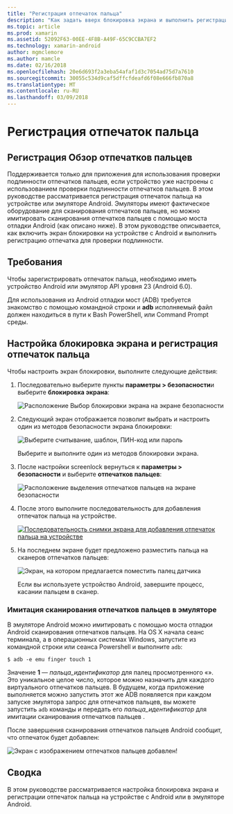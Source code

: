 ```yaml
---
title: "Регистрация отпечаток пальца"
description: "Как задать вверх блокировка экрана и выполнить регистрацию отпечаток пальца на устройстве или эмуляторе Android."
ms.topic: article
ms.prod: xamarin
ms.assetid: 52092F63-00EE-4F8B-A49F-65C9CCBA7EF2
ms.technology: xamarin-android
author: mgmclemore
ms.author: mamcle
ms.date: 02/16/2018
ms.openlocfilehash: 20e6d693f2a3eba54afaf1d3c7054ad75d7a7610
ms.sourcegitcommit: 30055c534d9caf5dffcfdeafd6f08e666fb870a8
ms.translationtype: MT
ms.contentlocale: ru-RU
ms.lasthandoff: 03/09/2018
---
```

# <a name="enrolling-a-fingerprint"></a>Регистрация отпечаток пальца

## <a name="enrolling-a-fingerprint-overview"></a>Регистрация Обзор отпечатков пальцев

Поддерживается только для приложения для использования проверки подлинности отпечатков пальцев, если устройство уже настроены с использованием проверки подлинности отпечатков пальцев. В этом руководстве рассматривается регистрация отпечаток пальца на устройстве или эмуляторе Android. Эмуляторы имеют фактическое оборудование для сканирования отпечатков пальцев, но можно имитировать сканирования отпечатков пальцев с помощью моста отладки Android (как описано ниже).  В этом руководстве описывается, как включить экран блокировки на устройстве с Android и выполнить регистрацию отпечатка для проверки подлинности.

## <a name="requirements"></a>Требования

Чтобы зарегистрировать отпечаток пальца, необходимо иметь устройство Android или эмулятор API уровня 23 (Android 6.0).

Для использования из Android отладки мост (ADB) требуется знакомство с помощью командной строки и **adb** исполняемый файл должен находиться в пути к Bash PowerShell, или Command Prompt среды.

## <a name="configuring-a-screen-lock-and-enrolling-a-fingerprint"></a>Настройка блокировка экрана и регистрация отпечаток пальца 

Чтобы настроить экран блокировки, выполните следующие действия:

1. Последовательно выберите пункты **параметры > безопасности**и выберите **блокировка экрана**:

    ![Расположение Выбор блокировки экрана на экране безопасности](enrolling-fingerprint-images/testing-01.png)

2. Следующий экран отображается позволит выбрать и настроить один из методов безопасности экрана блокировки: 

    ![Выберите считывание, шаблон, ПИН-код или пароль](enrolling-fingerprint-images/testing-02.png)

   Выберите и выполните один из методов блокировки экрана.

3. После настройки screenlock вернуться к **параметры > безопасности** и выберите **отпечатков пальцев**:

    ![Расположение выделения отпечатков пальцев на экране безопасности](enrolling-fingerprint-images/testing-03.png)

4. После этого выполните последовательность для добавления отпечаток пальца на устройстве.

    [![Последовательность снимки экрана для добавления отпечаток пальца на устройстве](enrolling-fingerprint-images/testing-04-sml.png)](enrolling-fingerprint-images/testing-04.png#lightbox)

5. На последнем экране будет предложено разместить пальца на сканеров отпечатков пальцев: 

    ![Экран, на котором предлагается поместить палец датчика](enrolling-fingerprint-images/testing-05.png)

    Если вы используете устройство Android, завершите процесс, касании пальцем в сканер. 
    
    
### <a name="simulating-a-fingerprint-scan-on-the-emulator"></a>Имитация сканирования отпечатков пальцев в эмуляторе

В эмуляторе Android можно имитировать с помощью моста отладки Android сканирования отпечатков пальцев. На OS X начала сеанс терминала, а в операционных системах Windows, запустите из командной строки или сеанса Powershell и выполните `adb`:

```shell
$ adb -e emu finger touch 1
```

Значение **1** — _пальца\_идентификатор_ для палец просмотренного «». Это уникальное целое число, которое можно назначить для каждого виртуального отпечатков пальцев. В будущем, когда приложение выполняется можно запустить этот же ADB появляется при каждом запуске эмулятора запрос для отпечатков пальцев, вы можете запустить `adb` команды и передать его _пальца\_идентификатор_ для имитации сканирования отпечатков пальцев .

После завершения сканирования отпечатков пальцев Android сообщит, что отпечаток будет добавлен:  

![Экран с изображением отпечатков пальцев добавлен!](enrolling-fingerprint-images/testing-06.png)

## <a name="summary"></a>Сводка 

В этом руководстве рассматривается настройка блокировка экрана и регистрации отпечаток пальца на устройстве с Android или в эмуляторе Android. 

